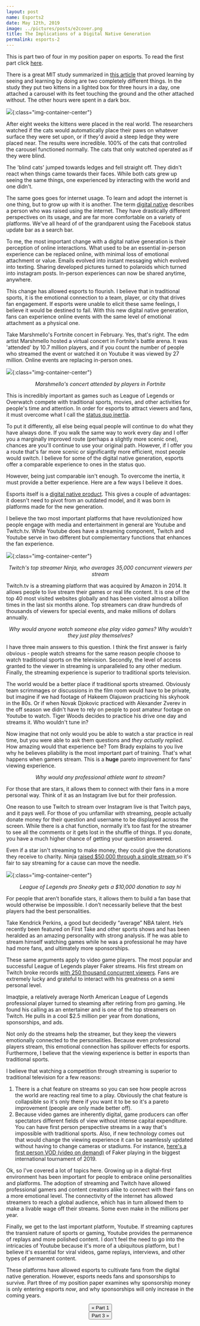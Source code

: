 ```yaml
---
layout: post
name: Esports2
date: May 12th, 2019
image: ../pictures/posts/e2cover.png
title: The Implications of a Digital Native Generation
permalink: esports-2
---
```


This is part two of four in my position paper on esports. To read the first part click <a href="/esports-1">here</a>.

There is a great MIT study summarized in <a href="https://www.collaborativefund.com/blog/you-have-to-live-it-to-believe-it/" target="_blank">this article</a> that proved learning by seeing and learning by doing are two completely different things. In the study they put two kittens in a lighted box for three hours in a day, one attached a carousel with its feet touching the ground and the other attached without. The other hours were spent in a dark box. 

![](/pictures/MITstudy.png){:class="img-container-center"}

After eight weeks the kittens were placed in the real world. The researchers watched if the cats would automatically place their paws on whatever surface they were set upon, or if they'd avoid a steep ledge they were placed near. The results were incredible. 100% of the cats that controlled the carousel functioned normally. The cats that only watched operated as if they were blind.

The 'blind cats' jumped towards ledges and fell straight off. They didn't react when things came towards their faces. While both cats grew up seeing the same things, one experienced by interacting with the world and one didn't. 

The same goes goes for internet usage. To learn and adopt the internet is one thing, but to grow up with it is another. The term <u>digital native</u> describes a person who was raised using the internet. They have drastically different perspectives on its usage, and are far more comfortable on a variety of platforms. We've all heard of of the grandparent using the Facebook status update bar as a search bar.


To me, the most important change with a digital native generation is their perception of online interactions. What used to be an essential in-person experience can be replaced online, with minimal loss of emotional attachment or value. Emails evolved into instant messaging which evolved into texting. Sharing developed pictures turned to polaroids which turned into instagram posts. In-person experiences can now be shared anytime, anywhere. 


This change has allowed esports to flourish. I believe that in traditional sports, it is the emotional connection to a team, player, or city that drives fan engagement. If esports were unable to elicit these same feelings, I believe it would be destined to fail. With this new digital native generation, fans can experience online events with the same level of emotional attachment as a physical one. 


Take Marshmello's Fortnite concert in February. Yes, that's right. The edm artist Marshmello hosted a virtual concert in Fortnite's battle arena. It was 'attended' by 10.7 million players, and if you count the number of people who streamed the event or watched it on Youtube it was viewed by 27 million. Online events are replacing in-person ones. 

![](/pictures/fortnite.jpg){:class="img-container-center"}
*<center>Marshmello's concert attended by players in Fortnite</center>*

This is incredibly important as games such as League of Legends or Overwatch compete with traditional sports, movies, and other activities for people's time and attention. In order for esports to attract viewers and fans, it must overcome what I call the <u>status quo inertia</u>.

To put it differently, all else being equal people will continue to do what they have always done. If you walk the same way to work every day and I offer you a marginally improved route (perhaps a slightly more scenic one), chances are you'll continue to use your original path. However, if I offer you a route that's far more scenic or significantly more efficient, most people would switch. I believe for some of the digital native generation, esports offer a comparable experience to ones in the status quo. 

However, being just comparable isn't enough. To overcome the inertia, it must provide a better experience. Here are a few ways I believe it does. 


Esports itself is a <u>digital native product</u>. This gives a couple of advantages: it doesn't need to pivot from an outdated model, and it was born in platforms made for the new generation. 

I believe the two most important platforms that have revolutionized how people engage with media and entertainment in general are Youtube and Twitch.tv. While Youtube does have a streaming component, Twitch and Youtube serve in two different but complementary functions that enhances the fan experience. 


![](/pictures/ninja.jpg){:class="img-container-center"}
*<center>Twitch's top streamer Ninja, who averages 35,000 concurrent viewers per stream </center>*

Twitch.tv is a streaming platform that was acquired by Amazon in 2014. It allows people to live stream their games or real life content. It is one of the top 40 most visited websites globally and has been visited almost a billion times in the last six months alone. Top streamers can draw hundreds of thousands of viewers for special events, and make millions of dollars annually.

*<center>Why would anyone watch someone else play video games? Why wouldn't they just play themselves?</center>*

I have three main answers to this question. I think the first answer is fairly obvious - people watch streams for the same reason people choose to watch traditional sports on the television. Secondly, the level of access granted to the viewer in streaming is unparalleled to any other medium. Finally, the streaming experience is superior to traditional sports television.


The world would be a better place if traditional sports streamed. Obviously team scrimmages or discussions in the film room would have to be private, but imagine if we had footage of Hakeem Olajuwon practicing his skyhook in the 80s. Or if when Novak Djokovic practiced with Alexander Zverev in the off season we didn't have to rely on people to post amateur footage on Youtube to watch. Tiger Woods decides to practice his drive one day and streams it. Who wouldn't tune in?


Now imagine that not only would you be able to watch a star practice in real time, but you were able to ask them questions and *they actually replied*. How amazing would that experience be? Tom Brady explains to you live why he believes pliability is the most important part of training. That's what happens when gamers stream. This is a **huge** pareto improvement for fans' viewing experience. 

*<center>Why would any professional athlete want to stream?</center>*

For those that are stars, it allows them to connect with their fans in a more personal way. Think of it as an Instagram live but for their profession. 

One reason to use Twitch to stream over Instagram live is that Twitch pays, and it pays well. For those of you unfamiliar with streaming, people actually donate money for their question and username to be displayed across the screen. While there is a chat function, normally it’s too fast for the streamer to see all the comments or it gets lost in the shuffle of things. If you donate, you have a much higher chance of getting your question answered.

Even if a star isn't streaming to make money, they could give the donations they receive to charity. Ninja <a href="https://apptrigger.com/2018/04/22/fortnite-ninja-charity-stream-record/" target="_blank">raised $50,000 through a single stream </a> so it's fair to say streaming for a cause can move the needle. 

![](/pictures/posts/e2donation.png){:class="img-container-center"}
*<center>League of Legends pro Sneaky gets a $10,000 donation to say hi </center>*

For people that aren’t bonafide stars, it allows them to build a fan base that would otherwise be impossible. I don’t necessarily believe that the best players had the best personalities. 

Take Kendrick Perkins, a good but decidedly “average” NBA talent. He’s recently been featured on First Take and other sports shows and has been heralded as an amazing personality with strong analysis. If he was able to stream himself watching games while he was a professional he may have had more fans, and ultimately more sponsorships.

These same arguments apply to video game players. The most popular and successful League of Legends player Faker streams. His first stream on Twitch broke records <a href="https://www.riftherald.com/lck/2017/2/6/14526916/faker-twitch-stream-skt" target="_blank">with 250 thousand concurrent viewers</a>. Fans are extremely lucky and grateful to interact with his greatness on a semi personal level.

Imaqtpie, a relatively average North American League of Legends professional player turned to steaming after retiring from pro gaming. He found his calling as an entertainer and is one of the top streamers on Twitch. He pulls in a cool $2.5 million per year from donations, sponsorships, and ads. 

Not only do the streams help the streamer, but they keep the viewers emotionally connected to the personalities. Because even professional players stream, this emotional connection has spillover effects for esports. Furthermore, I believe that the viewing experience is better in esports than traditional sports. 

I believe that watching a competition through streaming is superior to traditional television for a few reasons:
1. There is a chat feature on streams so you can see how people across the world are reacting real time to a play. Obviously the chat feature is collapsible so it's only there if you want it to be so it's a pareto improvement (people are only made better off).
2. Because video games are inherently digital, game producers can offer spectators different fields of view without intense capital expenditure. You can have first person perspective streams in a way that's impossible with traditional sports. Also, if new technology comes out that would change the viewing experience it can be seamlessly updated without having to change cameras or stadiums. For instance, <a href="https://www.bilibili.com/video/av52054963?from=search&seid=5621279142251879772">here's a first person VOD (video on demand)</a> of Faker playing in the biggest international tournament of 2019.

Ok, so I've covered a lot of topics here. Growing up in a digital-first environment has been important for people to embrace online personalities and platforms. The adoption of streaming and Twitch have allowed professional gamers and content creators alike to connect with their fans on a more emotional level. The connectivity of the internet has allowed streamers to reach a global audience, which has in turn allowed them to make a livable wage off their streams. Some even make in the millions per year. 

Finally, we get to the last important platform, Youtube. If streaming captures the transient nature of sports or gaming, Youtube provides the permanence of replays and more polished content. I don't feel the need to go into the intricacies of Youtube because it's more of a ubiquitous platform, but I believe it's essential for viral videos, game replays, interviews, and other types of permanent content. 

These platforms have allowed esports to cultivate fans from the digital native generation. However, esports needs fans and sponsorships to survive. Part three of my position paper examines why sponsorship money is only entering esports *now*, and why sponsorships will only increase in the coming years.

<center><a href="/esports-1"><button class="btn-no-outline">&laquo; Part 1</button></a><div class="divider-two"></div>
	<a href="/esports-3"><button class="btn-no-outline">Part 3 &raquo;</button></a>
</center> 